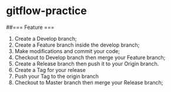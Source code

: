 # gitflow-practice

##=== Feature ===
1. Create a Develop branch;
2. Create a Feature branch inside the develop branch;
3. Make modifications and commit your code;
4. Checkout to Develop branch then merge your Feature branch;
5. Create a Release branch then push it to your Origin branch.
6. Create a Tag for your release
7. Push your Tag to the origin branch
8. Checkout to Master branch then merge your Release branch;
